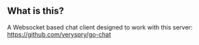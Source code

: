 ## What is this?

A Websocket based chat client designed to work with this server: https://github.com/veryspry/go-chat
